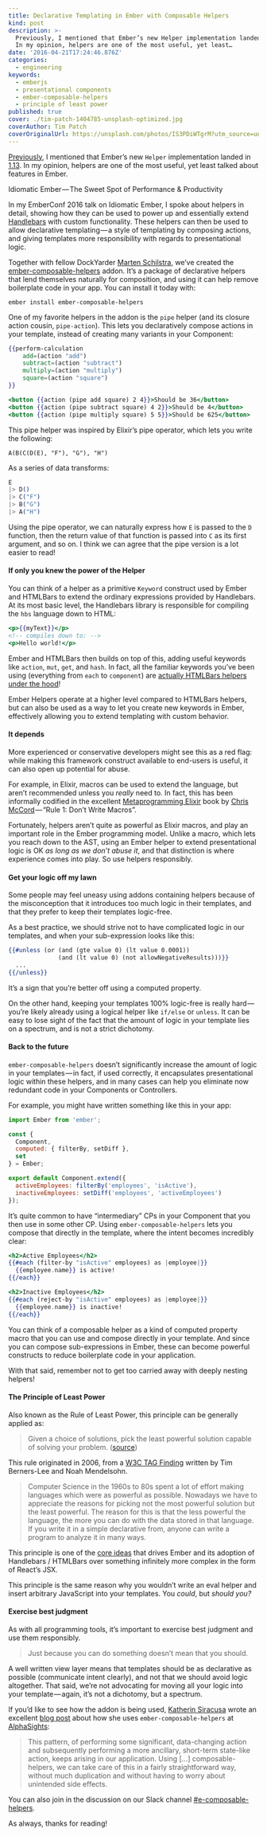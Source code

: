 ```yaml
---
title: Declarative Templating in Ember with Composable Helpers
kind: post
description: >-
  Previously, I mentioned that Ember’s new Helper implementation landed in 1.13.
  In my opinion, helpers are one of the most useful, yet least…
date: '2016-04-21T17:24:46.876Z'
categories:
  - engineering
keywords:
  - emberjs
  - presentational components
  - ember-composable-helpers
  - principle of least power
published: true
cover: ./tim-patch-1404785-unsplash-optimized.jpg
coverAuthor: Tim Patch
coverOriginalUrl: https://unsplash.com/photos/IS3PDiWTgrM?utm_source=unsplash&utm_medium=referral&utm_content=creditCopyText
---
```


[Previously](https://emberway.io/route-closure-actions-in-ember-js-d0a7a37a5d1b#.ce4ri08c6), I mentioned that Ember’s new `Helper` implementation landed in [1.13](http://emberjs.com/blog/2015/06/12/ember-1-13-0-released.html#toc_new-ember-js-helper-api). In my opinion, helpers are one of the most useful, yet least talked about features in Ember.

Idiomatic Ember — The Sweet Spot of Performance & Productivity

In my EmberConf 2016 talk on Idiomatic Ember, I spoke about helpers in detail, showing how they can be used to power up and essentially extend [Handlebars](http://handlebarsjs.com/) with custom functionality. These helpers can then be used to allow declarative templating — a style of templating by composing actions, and giving templates more responsibility with regards to presentational logic.

Together with fellow DockYarder [Marten Schilstra](https://twitter.com/Martndemus), we’ve created the [ember-composable-helpers](https://github.com/DockYard/ember-composable-helpers) addon. It’s a package of declarative helpers that lend themselves naturally for composition, and using it can help remove boilerplate code in your app. You can install it today with:

```
ember install ember-composable-helpers
```

One of my favorite helpers in the addon is the `pipe` helper (and its closure action cousin, `pipe-action`). This lets you declaratively compose actions in your template, instead of creating many variants in your Component:

```handlebars
{{perform-calculation
    add=(action "add")
    subtract=(action "subtract")
    multiply=(action "multiply")
    square=(action "square")
}}
```

```handlebars:title=perform-calculation/template.hbs
<button {{action (pipe add square) 2 4}}>Should be 36</button>
<button {{action (pipe subtract square) 4 2}}>Should be 4</button>
<button {{action (pipe multiply square) 5 5}}>Should be 625</button>
```

This pipe helper was inspired by Elixir’s pipe operator, which lets you write the following:

```
A(B(C(D(E), "F"), "G"), "H")
```

As a series of data transforms:

```elixir
E
|> D()
|> C("F")
|> B("G")
|> A("H")
```

Using the pipe operator, we can naturally express how `E` is passed to the `D` function, then the return value of that function is passed into `C` as its first argument, and so on. I think we can agree that the pipe version is a lot easier to read!

#### If only you knew the power of the Helper

You can think of a helper as a primitive `Keyword` construct used by Ember and HTMLBars to extend the ordinary expressions provided by Handlebars. At its most basic level, the Handlebars library is responsible for compiling the `hbs` language down to HTML:

```handlebars
<p>{{myText}}</p>
<!-- compiles down to: -->
<p>Hello world!</p>
```

Ember and HTMLBars then builds on top of this, adding useful keywords like `action`, `mut`, `get`, and `hash`. In fact, all the familiar keywords you’ve been using (everything from `each` to `component`) are [actually HTMLBars helpers under the hood](http://emberjs.com/api/classes/Ember.Templates.helpers.html)!

Ember Helpers operate at a higher level compared to HTMLBars helpers, but can also be used as a way to let you create new keywords in Ember, effectively allowing you to extend templating with custom behavior.

#### It depends

More experienced or conservative developers might see this as a red flag: while making this framework construct available to end-users is useful, it can also open up potential for abuse.

For example, in Elixir, macros can be used to extend the language, but aren’t recommended unless you _really_ need to. In fact, this has been informally codified in the excellent [Metaprogramming Elixir](https://pragprog.com/book/cmelixir/metaprogramming-elixir) book by [Chris McCord](https://twitter.com/chris_mccord) — “Rule 1: Don’t Write Macros”.

Fortunately, helpers aren’t quite as powerful as Elixir macros, and play an important role in the Ember programming model. Unlike a macro, which lets you reach down to the AST, using an Ember helper to extend presentational logic is OK _as long as we don’t abuse it_, and that distinction is where experience comes into play. So use helpers responsibly.

#### Get your logic off my lawn

Some people may feel uneasy using addons containing helpers because of the misconception that it introduces too much logic in their templates, and that they prefer to keep their templates logic-free.

As a best practice, we should strive not to have complicated logic in our templates, and when your sub-expression looks like this:

```handlebars
{{#unless (or (and (gte value 0) (lt value 0.0001))
              (and (lt value 0) (not allowNegativeResults)))}}
  ...
{{/unless}}
```

It’s a sign that you’re better off using a computed property.

On the other hand, keeping your templates 100% logic-free is really hard — you’re likely already using a logical helper like `if/else` or `unless`. It can be easy to lose sight of the fact that the amount of logic in your template lies on a spectrum, and is not a strict dichotomy.

#### Back to the future

`ember-composable-helpers` doesn’t significantly increase the amount of logic in your templates — in fact, if used correctly, it encapsulates presentational logic within these helpers, and in many cases can help you eliminate now redundant code in your Components or Controllers.

For example, you might have written something like this in your app:

```js
import Ember from 'ember';

const {
  Component,
  computed: { filterBy, setDiff },
  set
} = Ember;

export default Component.extend({
  activeEmployees: filterBy('employees', 'isActive'),
  inactiveEmployees: setDiff('employees', 'activeEmployees')
});
```

It’s quite common to have “intermediary” CPs in your Component that you then use in some other CP. Using `ember-composable-helpers` lets you compose that directly in the template, where the intent becomes incredibly clear:

```handlebars
<h2>Active Employees</h2>
{{#each (filter-by "isActive" employees) as |employee|}}
  {{employee.name}} is active!
{{/each}}

<h2>Inactive Employees</h2>
{{#each (reject-by "isActive" employees) as |employee|}}
  {{employee.name}} is inactive!
{{/each}}
```

You can think of a composable helper as a kind of computed property macro that you can use and compose directly in your template. And since you can compose sub-expressions in Ember, these can become powerful constructs to reduce boilerplate code in your application.

With that said, remember not to get too carried away with deeply nesting helpers!

#### The Principle of Least Power

Also known as the Rule of Least Power, this principle can be generally applied as:

> Given a choice of solutions, pick the least powerful solution capable of solving your problem. ([source](http://www.lihaoyi.com/post/StrategicScalaStylePrincipleofLeastPower.html#philosophy-principle-of-least-power))

This rule originated in 2006, from a [W3C TAG Finding](https://www.w3.org/2001/tag/doc/leastPower.html) written by Tim Berners-Lee and Noah Mendelsohn.

> Computer Science in the 1960s to 80s spent a lot of effort making languages which were as powerful as possible. Nowadays we have to appreciate the reasons for picking not the most powerful solution but the least powerful. The reason for this is that the less powerful the language, the more you can do with the data stored in that language. If you write it in a simple declarative from, anyone can write a program to analyze it in many ways.

This principle is one of the [core ideas](https://twitter.com/wycats/status/665713741258821633) that drives Ember and its adoption of Handlebars / HTMLBars over something infinitely more complex in the form of React’s JSX.

This principle is the same reason why you wouldn’t write an eval helper and insert arbitrary JavaScript into your templates. You _could_, but _should you?_

#### Exercise best judgment

As with all programming tools, it’s important to exercise best judgment and use them responsibly.

> Just because you can do something doesn’t mean that you should.

A well written view layer means that templates should be as declarative as possible (communicate intent clearly), and not that we should avoid logic altogether. That said, we’re not advocating for moving all your logic into your template — again, it’s not a dichotomy, but a spectrum.

If you’d like to see how the addon is being used, [Katherin Siracusa](https://twitter.com/katherinlaine) wrote an excellent [blog post](https://m.alphasights.com/composable-helpers-and-route-actions-two-ember-add-ons-you-should-know-655cf39fd9de#.y63wvqjpm) about how she uses `ember-composable-helpers` at [AlphaSights](https://www.alphasights.com):

> This pattern, of performing some significant, data-changing action and subsequently performing a more ancillary, short-term state-like action, keeps arising in our application. Using […] composable-helpers, we can take care of this in a fairly straightforward way, without much duplication and without having to worry about unintended side effects.

You can also join in the discussion on our Slack channel [#e-composable-helpers](https://ember-community-slackin.herokuapp.com/).

As always, thanks for reading!